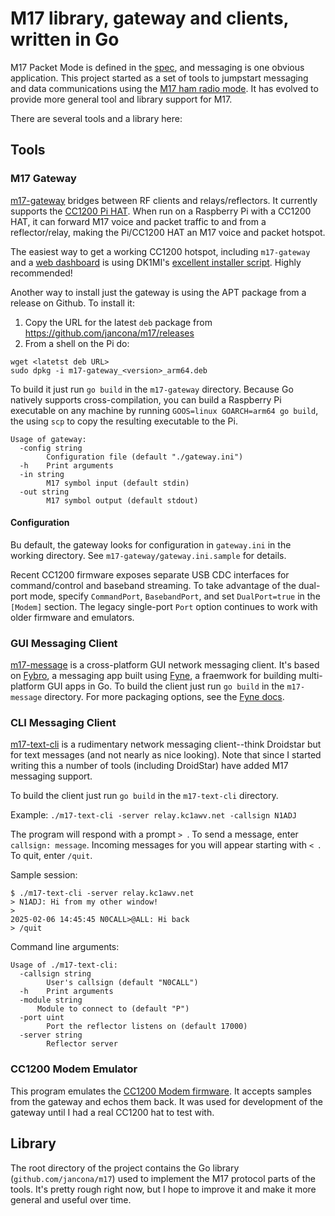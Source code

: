 # M17 library, gateway and clients, written in Go 

M17 Packet Mode is defined in the [spec](https://spec.m17project.org), and messaging is one obvious application. This project started as a set of tools to jumpstart messaging and data communications using the [M17 ham radio mode](https://m17foundation.org/). It has evolved to provide more general tool and library support for M17.

There are several tools and a library here:

## Tools

### M17 Gateway

[m17-gateway](./cmd/m17-gateway/) bridges between RF clients and relays/reflectors. It currently supports the [CC1200 Pi HAT](https://github.com/M17-Project/CC1200_HAT-hw). When run on a Raspberry Pi with a CC1200 HAT, it can forward M17 voice and packet traffic to and from a reflector/relay, making the Pi/CC1200 HAT an M17 voice and packet hotspot. 

The easiest way to get a working CC1200 hotspot, including `m17-gateway` and a [web dashboard](https://github.com/M17-Project/rpi-dashboard) is using DK1MI's [excellent installer script](https://github.com/DK1MI/cc1200-hotspot-installer). Highly recommended!

Another way to install just the gateway is using the APT package from a release on Github. To install it:

1. Copy the URL for the latest `deb` package from https://github.com/jancona/m17/releases
2. From a shell on the Pi do:
```
wget <latetst deb URL>
sudo dpkg -i m17-gateway_<version>_arm64.deb
```

To build it just run `go build` in the `m17-gateway` directory. Because Go natively supports cross-compilation, you can build a Raspberry Pi executable on any machine by running `GOOS=linux GOARCH=arm64 go build`, the using `scp` to copy the resulting executable to the Pi.

<!--
It can also accept a stream of float samples (as generated by [m17-packet-encode -f](https://github.com/M17-Project/M17_Implementations/tree/main/SP5WWP/m17-packet)) and forward that on to a relay/reflector. It also does the reverse, receiving messages from a relay/reflector and encoding them as M17 samples suitable for a client like `m17-packet-decode`.

Example: `./gateway -debug -server relay.kc1awv.net <testdata/message.flt`

If you have an instance of `m17-text-cli` connected to the same relay with callsign `AB1CDE`, a message should appear in that client.

Or in the other direction, `./gateway -debug -server relay.kc1awv.net | ./m17-packet-decode` will use `m17-packet-decode` to display messages received from the reflector.

It can also do both encoding and decoding at the same time.
-->

```
Usage of gateway:
  -config string
    	Configuration file (default "./gateway.ini")
  -h	Print arguments
  -in string
    	M17 symbol input (default stdin)
  -out string
    	M17 symbol output (default stdout)
```

#### Configuration

Bu default, the gateway looks for configuration in `gateway.ini` in the working directory. See `m17-gateway/gateway.ini.sample` for details.

Recent CC1200 firmware exposes separate USB CDC interfaces for command/control and baseband streaming. To take advantage of the dual-port mode, specify `CommandPort`, `BasebandPort`, and set `DualPort=true` in the `[Modem]` section. The legacy single-port `Port` option continues to work with older firmware and emulators.

### GUI Messaging Client

[m17-message](./cmd/m17-message/) is a cross-platform GUI network messaging client. It's based on [Fybro](https://github.com/andydotxyz/fybro), a  messaging app built using [Fyne](https://fyne.io/), a fraemwork for building multi-platform GUI apps in Go. To build the client just run `go build` in the `m17-message` directory. For more packaging options, see the [Fyne docs](https://docs.fyne.io/started/packaging).

### CLI Messaging Client

[m17-text-cli](./cmd/m17-text-cli/) is a rudimentary network messaging client--think Droidstar but for text messages (and not nearly as nice looking). Note that since I started writing this a number of tools (including DroidStar) have added M17 messaging support.

To build the client just run `go build` in the `m17-text-cli` directory. 

Example: `./m17-text-cli -server relay.kc1awv.net -callsign N1ADJ`

The program will respond with a prompt `> `. To send a message, enter `callsign: message`. Incoming messages for you will appear starting with `< `. To quit, enter `/quit`.

Sample session:
```
$ ./m17-text-cli -server relay.kc1awv.net
> N1ADJ: Hi from my other window!
>
2025-02-06 14:45:45 N0CALL>@ALL: Hi back
> /quit
```

Command line arguments:
```
Usage of ./m17-text-cli:
  -callsign string
    	User's callsign (default "N0CALL")
  -h	Print arguments
  -module string
      Module to connect to (default "P")
  -port uint
    	Port the reflector listens on (default 17000)
  -server string
    	Reflector server
```

### CC1200 Modem Emulator

This program emulates the [CC1200 Modem firmware](https://github.com/M17-Project/CC1200_HAT-fw). It accepts samples from the gateway and echos them back. It was used for development of the gateway until I had a real CC1200 hat to test with.

## Library

The root directory of the project contains the Go library (`github.com/jancona/m17`) used to implement the M17 protocol parts of the tools. It's pretty rough right now, but I hope to improve it and make it more general and useful over time.
